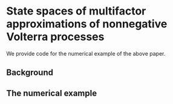 # State spaces of multifactor approximations of nonnegative Volterra processes

We provide code for the numerical example of the above paper.

## Background

## The numerical example
